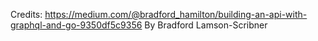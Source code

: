 Credits: https://medium.com/@bradford_hamilton/building-an-api-with-graphql-and-go-9350df5c9356 By Bradford Lamson-Scribner